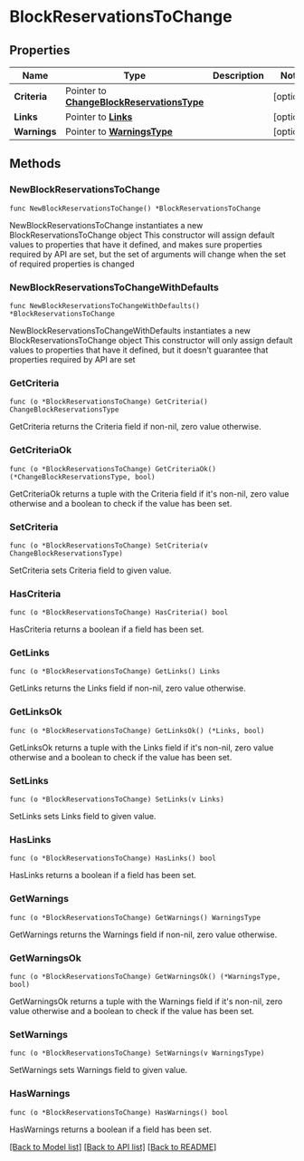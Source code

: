 # BlockReservationsToChange

## Properties

Name | Type | Description | Notes
------------ | ------------- | ------------- | -------------
**Criteria** | Pointer to [**ChangeBlockReservationsType**](ChangeBlockReservationsType.md) |  | [optional] 
**Links** | Pointer to [**Links**](Links.md) |  | [optional] 
**Warnings** | Pointer to [**WarningsType**](WarningsType.md) |  | [optional] 

## Methods

### NewBlockReservationsToChange

`func NewBlockReservationsToChange() *BlockReservationsToChange`

NewBlockReservationsToChange instantiates a new BlockReservationsToChange object
This constructor will assign default values to properties that have it defined,
and makes sure properties required by API are set, but the set of arguments
will change when the set of required properties is changed

### NewBlockReservationsToChangeWithDefaults

`func NewBlockReservationsToChangeWithDefaults() *BlockReservationsToChange`

NewBlockReservationsToChangeWithDefaults instantiates a new BlockReservationsToChange object
This constructor will only assign default values to properties that have it defined,
but it doesn't guarantee that properties required by API are set

### GetCriteria

`func (o *BlockReservationsToChange) GetCriteria() ChangeBlockReservationsType`

GetCriteria returns the Criteria field if non-nil, zero value otherwise.

### GetCriteriaOk

`func (o *BlockReservationsToChange) GetCriteriaOk() (*ChangeBlockReservationsType, bool)`

GetCriteriaOk returns a tuple with the Criteria field if it's non-nil, zero value otherwise
and a boolean to check if the value has been set.

### SetCriteria

`func (o *BlockReservationsToChange) SetCriteria(v ChangeBlockReservationsType)`

SetCriteria sets Criteria field to given value.

### HasCriteria

`func (o *BlockReservationsToChange) HasCriteria() bool`

HasCriteria returns a boolean if a field has been set.

### GetLinks

`func (o *BlockReservationsToChange) GetLinks() Links`

GetLinks returns the Links field if non-nil, zero value otherwise.

### GetLinksOk

`func (o *BlockReservationsToChange) GetLinksOk() (*Links, bool)`

GetLinksOk returns a tuple with the Links field if it's non-nil, zero value otherwise
and a boolean to check if the value has been set.

### SetLinks

`func (o *BlockReservationsToChange) SetLinks(v Links)`

SetLinks sets Links field to given value.

### HasLinks

`func (o *BlockReservationsToChange) HasLinks() bool`

HasLinks returns a boolean if a field has been set.

### GetWarnings

`func (o *BlockReservationsToChange) GetWarnings() WarningsType`

GetWarnings returns the Warnings field if non-nil, zero value otherwise.

### GetWarningsOk

`func (o *BlockReservationsToChange) GetWarningsOk() (*WarningsType, bool)`

GetWarningsOk returns a tuple with the Warnings field if it's non-nil, zero value otherwise
and a boolean to check if the value has been set.

### SetWarnings

`func (o *BlockReservationsToChange) SetWarnings(v WarningsType)`

SetWarnings sets Warnings field to given value.

### HasWarnings

`func (o *BlockReservationsToChange) HasWarnings() bool`

HasWarnings returns a boolean if a field has been set.


[[Back to Model list]](../README.md#documentation-for-models) [[Back to API list]](../README.md#documentation-for-api-endpoints) [[Back to README]](../README.md)



